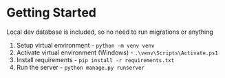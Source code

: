 # Getting Started

Local dev database is included, so no need to run migrations or anything

1. Setup virtual environment - `python -m venv venv`
2. Activate virtual environment (Windows) - `.\venv\Scripts\Activate.ps1`
2. Install requirements - `pip install -r requirements.txt`
3. Run the server - `python manage.py runserver`

